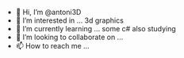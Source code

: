- 👋 Hi, I’m @antoni3D
- 👀 I’m interested in ... 3d graphics
- 🌱 I’m currently learning ... some c# also studying
- 💞️ I’m looking to collaborate on ... 
- 📫 How to reach me ...

<!---
antoni3D/antoni3D is a ✨ special ✨ repository because its `README.md` (this file) appears on your GitHub profile.
You can click the Preview link to take a look at your changes.
--->
